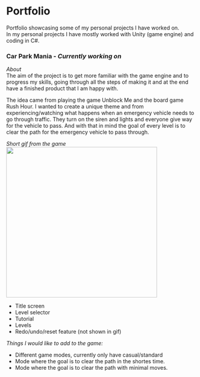 # Portfolio  
Portfolio showcasing some of my personal projects I have worked on.  
In my personal projects I have mostly worked with Unity (game engine) and coding in C#.  

### Car Park Mania - *Currently working on*
*About*  
The aim of the project is to get more familiar with the game engine and to progress my skills, going through all the steps of making it and at the end have a finished product that I am happy with.

The idea came from playing the game Unblock Me and the board game Rush Hour. I wanted to create a unique theme and from experiencing/watching what happens when an emergency vehicle needs to go through traffic. They turn on the siren and lights and everyone give way for the vehicle to pass. And with that in mind the goal of every level is to clear the path for the emergency vehicle to pass through.  

*Short gif from the game*  
<img src="/docs/CarParkMania_video.gif" height="400">
- Title screen
- Level selector
- Tutorial
- Levels
- Redo/undo/reset feature (not shown in gif)

*Things I would like to add to the game:* 
 - Different game modes, currently only have casual/standard
  - Mode where the goal is to clear the path in the shortes time.
  - Mode where the goal is to clear the path with minimal moves.

